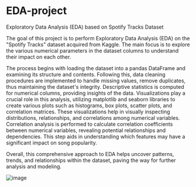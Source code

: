 # EDA-project
Exploratory Data Analysis (EDA) based on Spotify Tracks Dataset

The goal of this project is to perform Exploratory Data Analysis (EDA) on the "Spotify Tracks" dataset acquired from Kaggle. The main focus is to explore the various numerical parameters in the dataset columns to understand their impact on each other.

The process begins with loading the dataset into a pandas DataFrame and examining its structure and contents. Following this, data cleaning procedures are implemented to handle missing values, remove duplicates, thus maintaining the dataset's integrity. Descriptive statistics is computed for numerical columns, providing insights of the data. Visualizations play a crucial role in this analysis, utilizing matplotlib and seaborn libraries to create various plots such as histograms, box plots, scatter plots, and correlation matrices. These visualizations help in visually inspecting distributions, relationships, and correlations among numerical variables. Correlation analysis is performed to calculate correlation coefficients between numerical variables, revealing potential relationships and dependencies. This step aids in understanding which features may have a significant impact on song popularity.

Overall, this comprehensive approach to EDA helps uncover patterns, trends, and relationships within the dataset, paving the way for further analysis and modeling.

![image](https://github.com/VeronikaLoiko/EDA-project/assets/170975901/2b52cd48-cbf1-4232-b178-db828aa91e15) 
